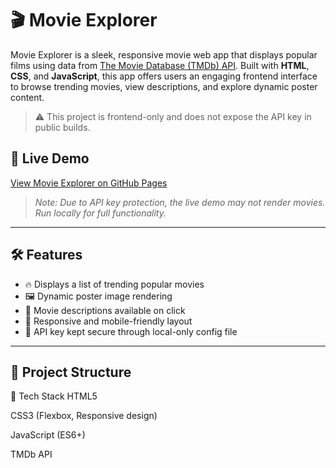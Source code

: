 # 🎬 Movie Explorer

Movie Explorer is a sleek, responsive movie web app that displays popular films using data from [The Movie Database (TMDb) API](https://www.themoviedb.org/documentation/api). Built with **HTML**, **CSS**, and **JavaScript**, this app offers users an engaging frontend interface to browse trending movies, view descriptions, and explore dynamic poster content.

> ⚠️ This project is frontend-only and does not expose the API key in public builds.

## 🚀 Live Demo

[View Movie Explorer on GitHub Pages](https://teewhye.github.io/Movie-Explorer/)  
> _Note: Due to API key protection, the live demo may not render movies. Run locally for full functionality._

---

## 🛠 Features

- 🔥 Displays a list of trending popular movies
- 🖼️ Dynamic poster image rendering
- 📝 Movie descriptions available on click
- 🎯 Responsive and mobile-friendly layout
- 🔐 API key kept secure through local-only config file

---

## 📁 Project Structure

🤖 Tech Stack
HTML5

CSS3 (Flexbox, Responsive design)

JavaScript (ES6+)

TMDb API

